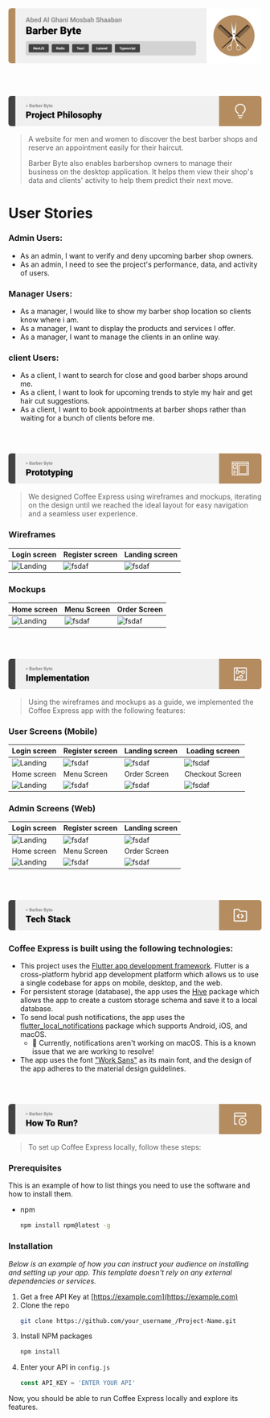 <img src="./readme/title1.svg"/>

<br><br>

<!-- project philosophy -->
<img src="./readme/title2.svg"/>

> A website for men and women to discover the best barber shops and reserve an appointment
> easily for their haircut.
>
> Barber Byte also enables barbershop owners to manage their business on the desktop
> application. It helps them view their shop's data and clients' activity to help them
> predict their next move.

# User Stories

### Admin Users:

- As an admin, I want to verify and deny upcoming barber shop owners.
- As an admin, I need to see the project's performance, data, and activity of users.

### Manager Users:

- As a manager, I would like to show my barber shop location so clients know where i am.
- As a manager, I want to display the products and services I offer.
- As a manager, I want to manage the clients in an online way.

### client Users:

- As a client, I want to search for close and good barber shops around me.
- As a client, I want to look for upcoming trends to style my hair and get hair cut
  suggestions.
- As a client, I want to book appointments at barber shops rather than waiting for a bunch
  of clients before me.

<br><br>

<!-- Prototyping -->
<img src="./readme/title3.svg"/>

> We designed Coffee Express using wireframes and mockups, iterating on the design until
> we reached the ideal layout for easy navigation and a seamless user experience.

### Wireframes

| Login screen                            | Register screen                       | Landing screen                        |
| --------------------------------------- | ------------------------------------- | ------------------------------------- |
| ![Landing](./readme/demo/1440x1024.png) | ![fsdaf](./readme/demo/1440x1024.png) | ![fsdaf](./readme/demo/1440x1024.png) |

### Mockups

| Home screen                             | Menu Screen                           | Order Screen                          |
| --------------------------------------- | ------------------------------------- | ------------------------------------- |
| ![Landing](./readme/demo/1440x1024.png) | ![fsdaf](./readme/demo/1440x1024.png) | ![fsdaf](./readme/demo/1440x1024.png) |

<br><br>

<!-- Implementation -->
<img src="./readme/title4.svg"/>

> Using the wireframes and mockups as a guide, we implemented the Coffee Express app with
> the following features:

### User Screens (Mobile)

| Login screen                              | Register screen                         | Landing screen                          | Loading screen                          |
| ----------------------------------------- | --------------------------------------- | --------------------------------------- | --------------------------------------- |
| ![Landing](https://placehold.co/900x1600) | ![fsdaf](https://placehold.co/900x1600) | ![fsdaf](https://placehold.co/900x1600) | ![fsdaf](https://placehold.co/900x1600) |
| Home screen                               | Menu Screen                             | Order Screen                            | Checkout Screen                         |
| ![Landing](https://placehold.co/900x1600) | ![fsdaf](https://placehold.co/900x1600) | ![fsdaf](https://placehold.co/900x1600) | ![fsdaf](https://placehold.co/900x1600) |

### Admin Screens (Web)

| Login screen                            | Register screen                       | Landing screen                        |
| --------------------------------------- | ------------------------------------- | ------------------------------------- |
| ![Landing](./readme/demo/1440x1024.png) | ![fsdaf](./readme/demo/1440x1024.png) | ![fsdaf](./readme/demo/1440x1024.png) |
| Home screen                             | Menu Screen                           | Order Screen                          |
| ![Landing](./readme/demo/1440x1024.png) | ![fsdaf](./readme/demo/1440x1024.png) | ![fsdaf](./readme/demo/1440x1024.png) |

<br><br>

<!-- Tech stack -->
<img src="./readme/title5.svg"/>

### Coffee Express is built using the following technologies:

- This project uses the [Flutter app development framework](https://flutter.dev/). Flutter
  is a cross-platform hybrid app development platform which allows us to use a single
  codebase for apps on mobile, desktop, and the web.
- For persistent storage (database), the app uses the [Hive](https://hivedb.dev/) package
  which allows the app to create a custom storage schema and save it to a local database.
- To send local push notifications, the app uses the
  [flutter_local_notifications](https://pub.dev/packages/flutter_local_notifications)
  package which supports Android, iOS, and macOS.
  - 🚨 Currently, notifications aren't working on macOS. This is a known issue that we are
    working to resolve!
- The app uses the font ["Work Sans"](https://fonts.google.com/specimen/Work+Sans) as its
  main font, and the design of the app adheres to the material design guidelines.

<br><br>

<!-- How to run -->
<img src="./readme/title6.svg"/>

> To set up Coffee Express locally, follow these steps:

### Prerequisites

This is an example of how to list things you need to use the software and how to install
them.

- npm
  ```sh
  npm install npm@latest -g
  ```

### Installation

_Below is an example of how you can instruct your audience on installing and setting up
your app. This template doesn't rely on any external dependencies or services._

1. Get a free API Key at [https://example.com](https://example.com)
2. Clone the repo
   ```sh
   git clone https://github.com/your_username_/Project-Name.git
   ```
3. Install NPM packages
   ```sh
   npm install
   ```
4. Enter your API in `config.js`
   ```js
   const API_KEY = 'ENTER YOUR API'
   ```

Now, you should be able to run Coffee Express locally and explore its features.
